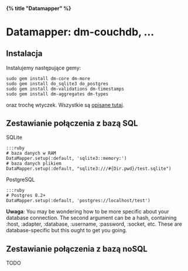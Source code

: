 #### {% title "Datamapper" %}

# Datamapper: dm-couchdb, …


## Instalacja

Instalujemy następujące gemy:

    sudo gem install dm-core dm-more
    sudo gem install do_sqlite3 do_postgres
    sudo gem install dm-validations dm-timestamps 
    sudo gem install dm-aggregates dm-types 

oraz trochę wtyczek. Wszystkie są 
[opisane tutaj](http://datamapper.org/doku.php?id=docs:more).


## Zestawianie połączenia z bazą SQL

SQLite

    :::ruby
    # baza danych w RAM
    DataMapper.setup(:default, 'sqlite3::memory:')
    # baza danych plikiem
    DataMapper.setup(:default, "sqlite3:///#{Dir.pwd}/test.sqlite")

PostgreSQL

    :::ruby
    # Postgres 8.2+
    DataMapper.setup(:default, 'postgres://localhost/test')

**Uwaga**: You may be wondering how to be more specific about your database
connection. The second argument can be a hash, containing :host,
:adapter, :database, :username, :password, :socket, etc. These are
database-specific but this ought to get you going.


## Zestawianie połączenia z bazą noSQL

TODO
